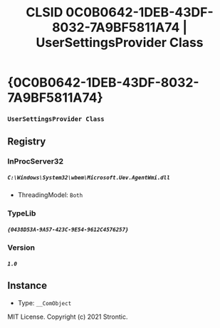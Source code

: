 ﻿---
title: "CLSID 0C0B0642-1DEB-43DF-8032-7A9BF5811A74 | UserSettingsProvider Class"
excerpt: What is COM-Object CLSID 0C0B0642-1DEB-43DF-8032-7A9BF5811A74?
---

# {0C0B0642-1DEB-43DF-8032-7A9BF5811A74}

### `UserSettingsProvider Class`

## Registry


### InProcServer32

##### `C:\Windows\System32\wbem\Microsoft.Uev.AgentWmi.dll`
* ThreadingModel: `Both`

### TypeLib

##### `{0438D53A-9A57-423C-9E54-9612C4576257}`

### Version

##### `1.0`

## Instance

* Type: `__ComObject`

MIT License. Copyright (c) 2021 Strontic.


